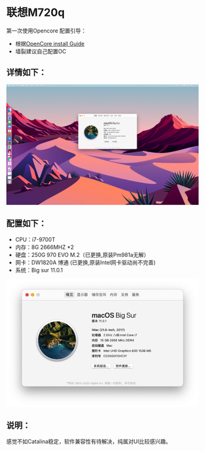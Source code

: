 # 联想M720q

第一次使用Opencore 配置引导：

* 根据[OpenCore install Guide](https://dortania.github.io/)
* 墙裂建议自己配置OC

## 详情如下：

![](https://raw.githubusercontent.com/lowbee2019/PicGo/master/img/20201206111741.png)

## 配置如下：

* CPU：i7-9700T
* 内存：8G 2666MHZ *2
* 硬盘：250G 970 EVO M.2（已更换,原装Pm981a无解）
* 网卡：DW1820A 博通 (已更换,原装Intel网卡驱动尚不完善)
* 系统：Big sur 11.0.1

![](https://raw.githubusercontent.com/lowbee2019/PicGo/master/img/20201206111855.png)

## 说明：

感觉不如Catalina稳定，软件兼容性有待解决，纯属对UI比较感兴趣。

